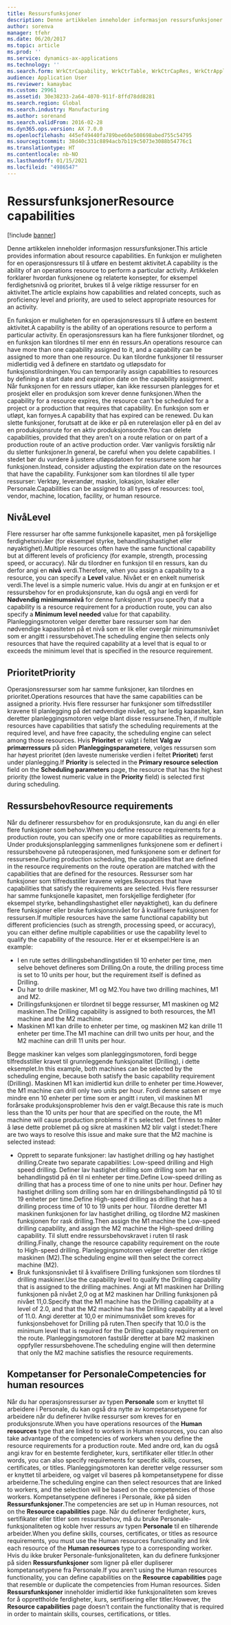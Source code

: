 ```yaml
---
title: Ressursfunksjoner
description: Denne artikkelen inneholder informasjon ressursfunksjoner. En funksjon er muligheten for en operasjonsressurs til å utføre en bestemt aktivitet. Artikkelen forklarer hvordan funksjonene og relaterte konsepter, for eksempel ferdighetsnivå og prioritet, brukes til å velge riktige ressurser for en aktivitet.
author: sorenva
manager: tfehr
ms.date: 06/20/2017
ms.topic: article
ms.prod: ''
ms.service: dynamics-ax-applications
ms.technology: ''
ms.search.form: WrkCtrCapability, WrkCtrTable, WrkCtrCapRes, WrkCtrApplicableResources
audience: Application User
ms.reviewer: kamaybac
ms.custom: 29961
ms.assetid: 30e38233-2a64-4070-911f-8ffd78dd8281
ms.search.region: Global
ms.search.industry: Manufacturing
ms.author: sorenand
ms.search.validFrom: 2016-02-28
ms.dyn365.ops.version: AX 7.0.0
ms.openlocfilehash: 445ef49440fa789bee60e508698abed755c54795
ms.sourcegitcommit: 38d40c331c8894acb7b119c5073e3088b54776c1
ms.translationtype: HT
ms.contentlocale: nb-NO
ms.lasthandoff: 01/15/2021
ms.locfileid: "4986547"
---
```

# <a name="resource-capabilities"></a><span data-ttu-id="fd9ae-105">Ressursfunksjoner</span><span class="sxs-lookup"><span data-stu-id="fd9ae-105">Resource capabilities</span></span>

[!include [banner](../includes/banner.md)]

<span data-ttu-id="fd9ae-106">Denne artikkelen inneholder informasjon ressursfunksjoner.</span><span class="sxs-lookup"><span data-stu-id="fd9ae-106">This article provides information about resource capabilities.</span></span> <span data-ttu-id="fd9ae-107">En funksjon er muligheten for en operasjonsressurs til å utføre en bestemt aktivitet.</span><span class="sxs-lookup"><span data-stu-id="fd9ae-107">A capability is the ability of an operations resource to perform a particular activity.</span></span> <span data-ttu-id="fd9ae-108">Artikkelen forklarer hvordan funksjonene og relaterte konsepter, for eksempel ferdighetsnivå og prioritet, brukes til å velge riktige ressurser for en aktivitet.</span><span class="sxs-lookup"><span data-stu-id="fd9ae-108">The article explains how capabilities and related concepts, such as proficiency level and priority, are used to select appropriate resources for an activity.</span></span>

<span data-ttu-id="fd9ae-109">En funksjon er muligheten for en operasjonsressurs til å utføre en bestemt aktivitet.</span><span class="sxs-lookup"><span data-stu-id="fd9ae-109">A capability is the ability of an operations resource to perform a particular activity.</span></span> <span data-ttu-id="fd9ae-110">En operasjonsressurs kan ha flere funksjoner tilordnet, og en funksjon kan tilordnes til mer enn én ressurs.</span><span class="sxs-lookup"><span data-stu-id="fd9ae-110">An operations resource can have more than one capability assigned to it, and a capability can be assigned to more than one resource.</span></span> <span data-ttu-id="fd9ae-111">Du kan tilordne funksjoner til ressurser midlertidig ved å definere en startdato og utløpsdato for funksjonstilordningen.</span><span class="sxs-lookup"><span data-stu-id="fd9ae-111">You can temporarily assign capabilities to resources by defining a start date and expiration date on the capability assignment.</span></span> <span data-ttu-id="fd9ae-112">Når funksjonen for en ressurs utløper, kan ikke ressursen planlegges for et prosjekt eller en produksjon som krever denne funksjonen.</span><span class="sxs-lookup"><span data-stu-id="fd9ae-112">When the capability for a resource expires, the resource can't be scheduled for a project or a production that requires that capability.</span></span> <span data-ttu-id="fd9ae-113">En funksjon som er utløpt, kan fornyes.</span><span class="sxs-lookup"><span data-stu-id="fd9ae-113">A capability that has expired can be renewed.</span></span> <span data-ttu-id="fd9ae-114">Du kan slette funksjoner, forutsatt at de ikke er på en ruterelasjon eller på en del av en produksjonsrute for en aktiv produksjonsordre.</span><span class="sxs-lookup"><span data-stu-id="fd9ae-114">You can delete capabilities, provided that they aren't on a route relation or on part of a production route of an active production order.</span></span> <span data-ttu-id="fd9ae-115">Vær vanligvis forsiktig når du sletter funksjoner.</span><span class="sxs-lookup"><span data-stu-id="fd9ae-115">In general, be careful when you delete capabilities.</span></span> <span data-ttu-id="fd9ae-116">I stedet bør du vurdere å justere utløpsdatoen for ressursene som har funksjonen.</span><span class="sxs-lookup"><span data-stu-id="fd9ae-116">Instead, consider adjusting the expiration date on the resources that have the capability.</span></span> <span data-ttu-id="fd9ae-117">Funksjoner som kan tilordnes til alle typer ressurser: Verktøy, leverandør, maskin, lokasjon, lokaler eller Personale.</span><span class="sxs-lookup"><span data-stu-id="fd9ae-117">Capabilities can be assigned to all types of resources: tool, vendor, machine, location, facility, or human resource.</span></span>

## <a name="level"></a><span data-ttu-id="fd9ae-118">Nivå</span><span class="sxs-lookup"><span data-stu-id="fd9ae-118">Level</span></span>
<span data-ttu-id="fd9ae-119">Flere ressurser har ofte samme funksjonelle kapasitet, men på forskjellige ferdighetsnivåer (for eksempel styrke, behandlingshastighet eller nøyaktighet).</span><span class="sxs-lookup"><span data-stu-id="fd9ae-119">Multiple resources often have the same functional capability but at different levels of proficiency (for example, strength, processing speed, or accuracy).</span></span> <span data-ttu-id="fd9ae-120">Når du tilordner en funksjon til en ressurs, kan du derfor angi en **nivå** verdi.</span><span class="sxs-lookup"><span data-stu-id="fd9ae-120">Therefore, when you assign a capability to a resource, you can specify a **Level** value.</span></span> <span data-ttu-id="fd9ae-121">Nivået er en enkelt numerisk verdi.</span><span class="sxs-lookup"><span data-stu-id="fd9ae-121">The level is a simple numeric value.</span></span> <span data-ttu-id="fd9ae-122">Hvis du angir at en funksjon er et ressursbehov for en produksjonsrute, kan du også angi en verdi for **Nødvendig minimumsnivå** for denne funksjonen.</span><span class="sxs-lookup"><span data-stu-id="fd9ae-122">If you specify that a capability is a resource requirement for a production route, you can also specify a **Minimum level needed** value for that capability.</span></span> <span data-ttu-id="fd9ae-123">Planleggingsmotoren velger deretter bare ressurser som har den nødvendige kapasiteten på et nivå som er lik eller overgår minimumsnivået som er angitt i ressursbehovet.</span><span class="sxs-lookup"><span data-stu-id="fd9ae-123">The scheduling engine then selects only resources that have the required capability at a level that is equal to or exceeds the minimum level that is specified in the resource requirement.</span></span>

## <a name="priority"></a><span data-ttu-id="fd9ae-124">Prioritet</span><span class="sxs-lookup"><span data-stu-id="fd9ae-124">Priority</span></span>
<span data-ttu-id="fd9ae-125">Operasjonsressurser som har samme funksjoner, kan tilordnes en prioritet.</span><span class="sxs-lookup"><span data-stu-id="fd9ae-125">Operations resources that have the same capabilities can be assigned a priority.</span></span> <span data-ttu-id="fd9ae-126">Hvis flere ressurser har funksjoner som tilfredsstiller kravene til planlegging på det nødvendige nivået, og har ledig kapasitet, kan deretter planleggingsmotoren velge blant disse ressursene.</span><span class="sxs-lookup"><span data-stu-id="fd9ae-126">Then, if multiple resources have capabilities that satisfy the scheduling requirements at the required level, and have free capacity, the scheduling engine can select among those resources.</span></span> <span data-ttu-id="fd9ae-127">Hvis **Prioritet** er valgt i feltet **Valg av primærressurs** på siden **Planleggingsparametere**, velges ressursen som har høyest prioritet (den laveste numeriske verdien i feltet **Prioritet**) først under planlegging.</span><span class="sxs-lookup"><span data-stu-id="fd9ae-127">If **Priority** is selected in the **Primary resource selection** field on the **Scheduling parameters** page, the resource that has the highest priority (the lowest numeric value in the **Priority** field) is selected first during scheduling.</span></span>

## <a name="resource-requirements"></a><span data-ttu-id="fd9ae-128">Ressursbehov</span><span class="sxs-lookup"><span data-stu-id="fd9ae-128">Resource requirements</span></span>
<span data-ttu-id="fd9ae-129">Når du definerer ressursbehov for en produksjonsrute, kan du angi én eller flere funksjoner som behov.</span><span class="sxs-lookup"><span data-stu-id="fd9ae-129">When you define resource requirements for a production route, you can specify one or more capabilities as requirements.</span></span> <span data-ttu-id="fd9ae-130">Under produksjonsplanlegging sammenlignes funksjonene som er definert i ressursbehovene på ruteoperasjonen, med funksjonene som er definert for ressursene.</span><span class="sxs-lookup"><span data-stu-id="fd9ae-130">During production scheduling, the capabilities that are defined in the resource requirements on the route operation are matched with the capabilities that are defined for the resources.</span></span> <span data-ttu-id="fd9ae-131">Ressurser som har funksjoner som tilfredsstiller kravene velges.</span><span class="sxs-lookup"><span data-stu-id="fd9ae-131">Resources that have capabilities that satisfy the requirements are selected.</span></span> <span data-ttu-id="fd9ae-132">Hvis flere ressurser har samme funksjonelle kapasitet, men forskjellige ferdigheter (for eksempel styrke, behandlingshastighet eller nøyaktighet), kan du definere flere funksjoner eller bruke funksjonsnivået for å kvalifisere funksjonen for ressursen.</span><span class="sxs-lookup"><span data-stu-id="fd9ae-132">If multiple resources have the same functional capability but different proficiencies (such as strength, processing speed, or accuracy), you can either define multiple capabilities or use the capability level to qualify the capability of the resource.</span></span> <span data-ttu-id="fd9ae-133">Her er et eksempel:</span><span class="sxs-lookup"><span data-stu-id="fd9ae-133">Here is an example:</span></span>

-   <span data-ttu-id="fd9ae-134">I en rute settes drillingsbehandlingstiden til 10 enheter per time, men selve behovet defineres som Drilling.</span><span class="sxs-lookup"><span data-stu-id="fd9ae-134">On a route, the drilling process time is set to 10 units per hour, but the requirement itself is defined as Drilling.</span></span>
-   <span data-ttu-id="fd9ae-135">Du har to drille maskiner, M1 og M2.</span><span class="sxs-lookup"><span data-stu-id="fd9ae-135">You have two drilling machines, M1 and M2.</span></span>
-   <span data-ttu-id="fd9ae-136">Drillingsfunksjonen er tilordnet til begge ressurser, M1 maskinen og M2 maskinen.</span><span class="sxs-lookup"><span data-stu-id="fd9ae-136">The Drilling capability is assigned to both resources, the M1 machine and the M2 machine.</span></span>
-   <span data-ttu-id="fd9ae-137">Maskinen M1 kan drille to enheter per time, og maskinen M2 kan drille 11 enheter per time.</span><span class="sxs-lookup"><span data-stu-id="fd9ae-137">The M1 machine can drill two units per hour, and the M2 machine can drill 11 units per hour.</span></span>

<span data-ttu-id="fd9ae-138">Begge maskiner kan velges som planleggingsmotoren, fordi begge tilfredsstiller kravet til grunnleggende funksjonalitet (Drilling), i dette eksemplet.</span><span class="sxs-lookup"><span data-stu-id="fd9ae-138">In this example, both machines can be selected by the scheduling engine, because both satisfy the basic capability requirement (Drilling).</span></span> <span data-ttu-id="fd9ae-139">Maskinen M1 kan imidlertid kun drille to enheter per time.</span><span class="sxs-lookup"><span data-stu-id="fd9ae-139">However, the M1 machine can drill only two units per hour.</span></span> <span data-ttu-id="fd9ae-140">Fordi denne satsen er mye mindre enn 10 enheter per time som er angitt i ruten, vil maskinen M1 forårsake produksjonsproblemer hvis den er valgt.</span><span class="sxs-lookup"><span data-stu-id="fd9ae-140">Because this rate is much less than the 10 units per hour that are specified on the route, the M1 machine will cause production problems if it's selected.</span></span> <span data-ttu-id="fd9ae-141">Det finnes to måter å løse dette problemet på og sikre at maskinen M2 blir valgt i stedet:</span><span class="sxs-lookup"><span data-stu-id="fd9ae-141">There are two ways to resolve this issue and make sure that the M2 machine is selected instead:</span></span>

-   <span data-ttu-id="fd9ae-142">Opprett to separate funksjoner: lav hastighet drilling og høy hastighet drilling.</span><span class="sxs-lookup"><span data-stu-id="fd9ae-142">Create two separate capabilities: Low-speed drilling and High speed drilling.</span></span> <span data-ttu-id="fd9ae-143">Definer lav hastighet drilling som drilling som har en behandlingstid på én til ni enheter per time.</span><span class="sxs-lookup"><span data-stu-id="fd9ae-143">Define Low-speed drilling as drilling that has a process time of one to nine units per hour.</span></span> <span data-ttu-id="fd9ae-144">Definer høy hastighet drilling som drilling som har en drillingsbehandlingstid på 10 til 19 enheter per time.</span><span class="sxs-lookup"><span data-stu-id="fd9ae-144">Define High-speed drilling as drilling that has a drilling process time of 10 to 19 units per hour.</span></span> <span data-ttu-id="fd9ae-145">Tilordne deretter M1 maskinen funksjonen for lav hastighet drilling, og tilordne M2 maskinen funksjonen for rask drilling.</span><span class="sxs-lookup"><span data-stu-id="fd9ae-145">Then assign the M1 machine the Low-speed drilling capability, and assign the M2 machine the High-speed drilling capability.</span></span> <span data-ttu-id="fd9ae-146">Til slutt endre ressursbehovskravet i ruten til rask drilling.</span><span class="sxs-lookup"><span data-stu-id="fd9ae-146">Finally, change the resource capability requirement on the route to High-speed drilling.</span></span> <span data-ttu-id="fd9ae-147">Planleggingsmotoren velger deretter den riktige maskinen (M2).</span><span class="sxs-lookup"><span data-stu-id="fd9ae-147">The scheduling engine will then select the correct machine (M2).</span></span>
-   <span data-ttu-id="fd9ae-148">Bruk funksjonsnivået til å kvalifisere Drilling funksjonen som tilordnes til drilling maskiner.</span><span class="sxs-lookup"><span data-stu-id="fd9ae-148">Use the capability level to qualify the Drilling capability that is assigned to the drilling machines.</span></span> <span data-ttu-id="fd9ae-149">Angi at M1 maskinen har Drilling funksjonen på nivået 2,0 og at M2 maskinen har Drilling funksjonen på nivået 11,0.</span><span class="sxs-lookup"><span data-stu-id="fd9ae-149">Specify that the M1 machine has the Drilling capability at a level of 2.0, and that the M2 machine has the Drilling capability at a level of 11.0.</span></span> <span data-ttu-id="fd9ae-150">Angi deretter at 10,0 er minimumsnivået som kreves for funksjonsbehovet for Drilling på ruten.</span><span class="sxs-lookup"><span data-stu-id="fd9ae-150">Then specify that 10.0 is the minimum level that is required for the Drilling capability requirement on the route.</span></span> <span data-ttu-id="fd9ae-151">Planleggingsmotoren fastslår deretter at bare M2 maskinen oppfyller ressursbehovene.</span><span class="sxs-lookup"><span data-stu-id="fd9ae-151">The scheduling engine will then determine that only the M2 machine satisfies the resource requirements.</span></span>

## <a name="competencies-for-human-resources"></a><span data-ttu-id="fd9ae-152">Kompetanser for Personale</span><span class="sxs-lookup"><span data-stu-id="fd9ae-152">Competencies for human resources</span></span>
<span data-ttu-id="fd9ae-153">Når du har operasjonsressurser av typen **Personale** som er knyttet til arbeidere i Personale, du kan også dra nytte av kompetansetypene for arbeidere når du definerer hvilke ressurser som kreves for en produksjonsrute.</span><span class="sxs-lookup"><span data-stu-id="fd9ae-153">When you have operations resources of the **Human resources** type that are linked to workers in Human resources, you can also take advantage of the competencies of workers when you define the resource requirements for a production route.</span></span> <span data-ttu-id="fd9ae-154">Med andre ord, kan du også angi krav for en bestemte ferdigheter, kurs, sertifikater eller titler.</span><span class="sxs-lookup"><span data-stu-id="fd9ae-154">In other words, you can also specify requirements for specific skills, courses, certificates, or titles.</span></span> <span data-ttu-id="fd9ae-155">Planleggingsmotoren kan deretter velge ressurser som er knyttet til arbeidere, og valget vil baseres på kompetansetypene for disse arbeiderne.</span><span class="sxs-lookup"><span data-stu-id="fd9ae-155">The scheduling engine can then select resources that are linked to workers, and the selection will be based on the competencies of those workers.</span></span> <span data-ttu-id="fd9ae-156">Kompetansetypene defineres i Personale, ikke på siden **Ressursfunksjoner**.</span><span class="sxs-lookup"><span data-stu-id="fd9ae-156">The competencies are set up in Human resources, not on the **Resource capabilities** page.</span></span> <span data-ttu-id="fd9ae-157">Når du definerer ferdigheter, kurs, sertifikater eller titler som ressursbehov, må du bruke Personale-funksjonaliteten og koble hver ressurs av typen **Personale** til en tilhørende arbeider.</span><span class="sxs-lookup"><span data-stu-id="fd9ae-157">When you define skills, courses, certificates, or titles as resource requirements, you must use the Human resources functionality and link each resource of the **Human resources** type to a corresponding worker.</span></span> <span data-ttu-id="fd9ae-158">Hvis du ikke bruker Personale-funksjonaliteten, kan du definere funksjoner på siden **Ressursfunksjoner** som ligner på eller dupliserer kompetansetypene fra Personale.</span><span class="sxs-lookup"><span data-stu-id="fd9ae-158">If you aren't using the Human resources functionality, you can define capabilities on the **Resource capabilities** page that resemble or duplicate the competencies from Human resources.</span></span> <span data-ttu-id="fd9ae-159">Siden **Ressursfunksjoner** inneholder imidlertid ikke funksjonaliteten som kreves for å opprettholde ferdigheter, kurs, sertifisering eller titler.</span><span class="sxs-lookup"><span data-stu-id="fd9ae-159">However, the **Resource capabilities** page doesn't contain the functionality that is required in order to maintain skills, courses, certifications, or titles.</span></span>



